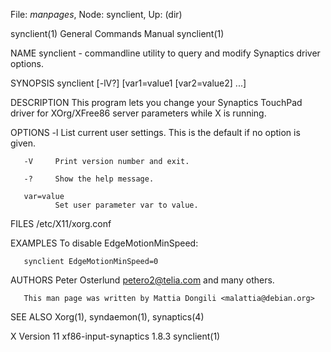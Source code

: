 File: *manpages*,  Node: synclient,  Up: (dir)

synclient(1)                General Commands Manual               synclient(1)



NAME
       synclient  -  commandline  utility to query and modify Synaptics driver
       options.

SYNOPSIS
       synclient [-lV?] [var1=value1 [var2=value2] ...]

DESCRIPTION
       This program  lets  you  change  your  Synaptics  TouchPad  driver  for
       XOrg/XFree86 server parameters while X is running.


OPTIONS
       -l     List  current user settings. This is the default if no option is
              given.

       -V     Print version number and exit.

       -?     Show the help message.

       var=value
              Set user parameter var to value.


FILES
       /etc/X11/xorg.conf

EXAMPLES
       To disable EdgeMotionMinSpeed:

       synclient EdgeMotionMinSpeed=0

AUTHORS
       Peter Osterlund <petero2@telia.com> and many others.

       This man page was written by Mattia Dongili <malattia@debian.org>

SEE ALSO
       Xorg(1), syndaemon(1), synaptics(4)



X Version 11              xf86-input-synaptics 1.8.3              synclient(1)
